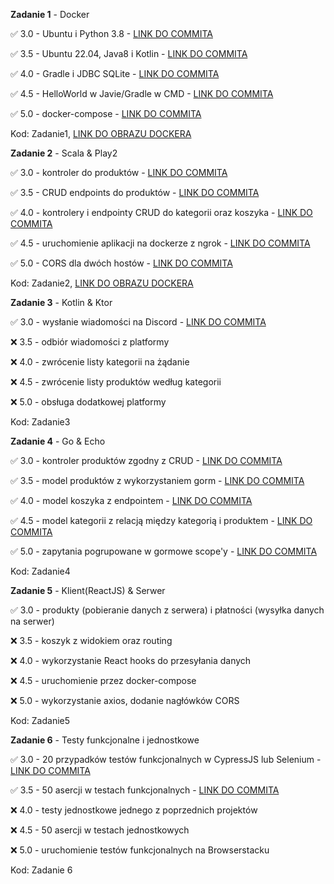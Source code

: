 **Zadanie 1** - Docker

:white_check_mark: 3.0 - Ubuntu i Python 3.8 - [LINK DO COMMITA](https://github.com/JWiercinski/Ebiznes/commit/2499ba5b079a766b8e456258680f0c184dd9eba8)

:white_check_mark: 3.5 - Ubuntu 22.04, Java8 i Kotlin - [LINK DO COMMITA](https://github.com/JWiercinski/Ebiznes/commit/32be2ebff9b166f70d6e6676620790484947ebf9)

:white_check_mark: 4.0 - Gradle i JDBC SQLite - [LINK DO COMMITA](https://github.com/JWiercinski/Ebiznes/commit/8289ae5606baf8c2027d0bc704bed839a3138f11)

:white_check_mark: 4.5 - HelloWorld w Javie/Gradle w CMD - [LINK DO COMMITA](https://github.com/JWiercinski/Ebiznes/commit/68111e3fba6c908ee316e23175a0c4bdf209780a)

:white_check_mark: 5.0 - docker-compose - [LINK DO COMMITA](https://github.com/JWiercinski/Ebiznes/commit/156180c9950a9661e00ee47d17b1b3b8d0e0f7c1)

Kod: Zadanie1, [LINK DO OBRAZU DOCKERA](https://hub.docker.com/repository/docker/jwiercinski/task1/general)

**Zadanie 2** - Scala & Play2

:white_check_mark: 3.0 - kontroler do produktów - [LINK DO COMMITA](https://github.com/JWiercinski/Ebiznes/commit/a64c325042e1e88f090eeca409caa41259ffd592)

:white_check_mark: 3.5 - CRUD endpoints do produktów - [LINK DO COMMITA](https://github.com/JWiercinski/Ebiznes/commit/754c55fddcdf8a054acc0b65ca30d89cae1ec653)

:white_check_mark: 4.0 - kontrolery i endpointy CRUD do kategorii oraz koszyka - [LINK DO COMMITA](https://github.com/JWiercinski/Ebiznes/commit/6345736e0cbea1593f6bec08d15088182bdacae5)

:white_check_mark: 4.5 - uruchomienie aplikacji na dockerze z ngrok - [LINK DO COMMITA](https://github.com/JWiercinski/Ebiznes/commit/693a069bee7057ddacec3c4178c7187ace4323d2)

:white_check_mark: 5.0 - CORS dla dwóch hostów - [LINK DO COMMITA](https://github.com/JWiercinski/Ebiznes/commit/693a069bee7057ddacec3c4178c7187ace4323d2)

Kod: Zadanie2, [LINK DO OBRAZU DOCKERA](https://hub.docker.com/repository/docker/jwiercinski/task2/general)

**Zadanie 3** - Kotlin & Ktor

:white_check_mark: 3.0 - wysłanie wiadomości na Discord - [LINK DO COMMITA](https://github.com/JWiercinski/Ebiznes/commit/07834624069a21a01ef203838627e0842afa0be1)

:x: 3.5 - odbiór wiadomości z platformy

:x: 4.0 - zwrócenie listy kategorii na żądanie

:x: 4.5 - zwrócenie listy produktów według kategorii

:x: 5.0 - obsługa dodatkowej platformy

Kod: Zadanie3

**Zadanie 4** - Go & Echo

:white_check_mark: 3.0 - kontroler produktów zgodny z CRUD - [LINK DO COMMITA](https://github.com/JWiercinski/Ebiznes/commit/61e4c41c12b8b3ce6d30712e0eccf3d3b42b7144)

:white_check_mark: 3.5 - model produktów z wykorzystaniem gorm - [LINK DO COMMITA](https://github.com/JWiercinski/Ebiznes/commit/61e4c41c12b8b3ce6d30712e0eccf3d3b42b7144)

:white_check_mark: 4.0 - model koszyka z endpointem - [LINK DO COMMITA](https://github.com/JWiercinski/Ebiznes/commit/14aad1ce929c09507db4f77a849158e1af292913)

:white_check_mark: 4.5 - model kategorii z relacją między kategorią i produktem - [LINK DO COMMITA](https://github.com/JWiercinski/Ebiznes/commit/3aaed6322c513e1bf04d64cf104a1516e754e31b)

:white_check_mark: 5.0 - zapytania pogrupowane w gormowe scope'y - [LINK DO COMMITA](https://github.com/JWiercinski/Ebiznes/commit/c0956db59c5b148dfe84032d67ee7e1b5e846c6c)
 
Kod: Zadanie4

**Zadanie 5** - Klient(ReactJS) & Serwer

:white_check_mark: 3.0 - produkty (pobieranie danych z serwera) i płatności (wysyłka danych na serwer)

:x: 3.5 - koszyk z widokiem oraz routing

:x: 4.0 - wykorzystanie React hooks do przesyłania danych

:x: 4.5 - uruchomienie przez docker-compose

:x: 5.0 - wykorzystanie axios, dodanie nagłówków CORS

Kod: Zadanie5

**Zadanie 6** - Testy funkcjonalne i jednostkowe

:white_check_mark: 3.0 - 20 przypadków testów funkcjonalnych w CypressJS lub Selenium - [LINK DO COMMITA](https://github.com/JWiercinski/Ebiznes/commit/42fc441b887365b502c82305d18ba004d5202871)

:white_check_mark: 3.5 - 50 asercji w testach funkcjonalnych - [LINK DO COMMITA](https://github.com/JWiercinski/Ebiznes/commit/42fc441b887365b502c82305d18ba004d5202871)

:x: 4.0 - testy jednostkowe jednego z poprzednich projektów

:x: 4.5 - 50 asercji w testach jednostkowych

:x: 5.0 - uruchomienie testów funkcjonalnych na Browserstacku

Kod: Zadanie 6
